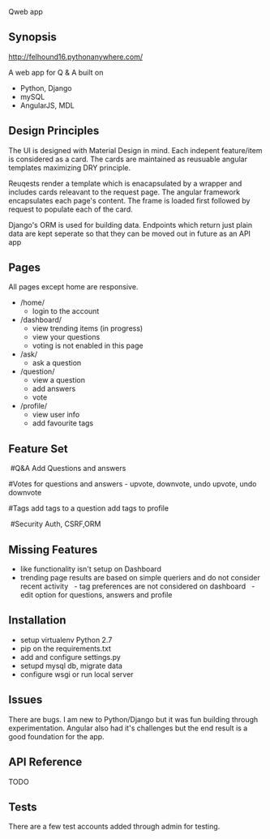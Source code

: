 Qweb app

## Synopsis
  http://felhound16.pythonanywhere.com/
  
  A web app for Q & A built on 
  - Python, Django
  - mySQL
  - AngularJS, MDL
  
## Design Principles
  The UI is designed with Material Design in mind. Each indepent feature/item is considered as a card.
  The cards are maintained as reusuable angular templates maximizing DRY principle.
  
  Reuqests render a template which is enacapsulated by a wrapper and includes cards releavant to the request page.
  The angular framework encapsulates each page's content. The frame is loaded first followed by request to populate each of the card.
  
  Django's ORM is used for building data.
  Endpoints which return just plain data are kept seperate so that they can be moved out in future as an API app

## Pages
  All pages except home are responsive. 
  - /home/
    - login to the account    
  - /dashboard/
    - view trending items (in progress)
    - view your questions
    - voting is not enabled in this page
  - /ask/
    - ask a question
  - /question/
    - view a question
    - add answers
    - vote
  - /profile/
    - view user info
    - add favourite tags
 
## Feature Set
  #Q&A
  Add Questions and answers


  #Votes
  for questions and answers - upvote, downvote, undo upvote, undo downvote
  
  #Tags
  add tags to a question
  add tags to profile
  
  #Security
  Auth, CSRF,ORM
 
## Missing Features  
   - like functionality isn't setup on Dashboard
   - trending page results are based on simple queriers and do not consider recent activity
   - tag preferences are not considered on dashboard
   - edit option for questions, answers and profile
    

## Installation
  - setup virtualenv Python 2.7
  - pip on the requirements.txt
  - add and configure settings.py
  - setupd mysql db, migrate data
  - configure wsgi or run local server
  
## Issues
   There are bugs. I am new to Python/Django but it was fun building through experimentation. Angular also had it's challenges but the end result is a good foundation for the app.
   

  
## API Reference
  TODO

## Tests
There are a few test accounts added through admin for testing.




